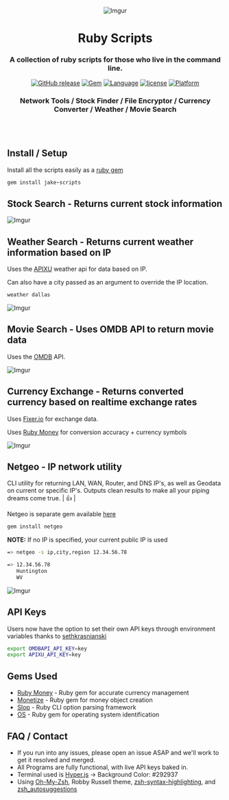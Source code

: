 <div align="center">

![Imgur](https://i.imgur.com/PZjUHDE.png)

# Ruby Scripts

### A collection of ruby scripts for those who live in the command line.

[![GitHub release](https://img.shields.io/github/release/jakewmeyer/Ruby-Scripts.svg)]()
[![Gem](https://img.shields.io/gem/dt/jake-scripts.svg)]()
[![Language](https://img.shields.io/badge/language-Ruby-red.svg)]()
[![license](https://img.shields.io/github/license/mashape/apistatus.svg)]()
[![Platform](https://img.shields.io/badge/platform-MacOS%20%2B%20Linux-blue.svg)]()

### Network Tools / Stock Finder / File Encryptor / Currency Converter / Weather / Movie Search

</div>
<br></br>

## Install / Setup
Install all the scripts easily as a [ruby gem](https://rubygems.org/gems/jake-scripts)
```ruby
gem install jake-scripts
```

## Stock Search - Returns current stock information
![Imgur](https://i.imgur.com/UkJKOSK.png)

## Weather Search - Returns current weather information based on IP
Uses the [APIXU](https://www.apixu.com/) weather api for data based on IP.

Can also have a city passed as an argument to override the IP location.
```bash
weather dallas
```

![Imgur](https://i.imgur.com/E6BX3nu.png)

## Movie Search - Uses OMDB API to return movie data
Uses the [OMDB](http://www.omdbapi.com/) API.

![Imgur](https://i.imgur.com/oECv5sR.png)

## Currency Exchange - Returns converted currency based on realtime exchange rates
Uses [Fixer.io](http://fixer.io/) for exchange data.

Uses [Ruby Money](https://github.com/RubyMoney/money) for conversion accuracy + currency symbols

![Imgur](https://i.imgur.com/rUOzwJ3.png)

## Netgeo - IP network utility
CLI utility for returning LAN, WAN, Router, and DNS IP's, as well as Geodata on current or specific IP's. Outputs clean results to make all your piping dreams come true. | :+1: |

Netgeo is separate gem available [here](https://rubygems.org/gems/netgeo)
```ruby
gem install netgeo
```

**NOTE:** If no IP is specified, your current public IP is used
```bash
=> netgeo -s ip,city,region 12.34.56.78

=> 12.34.56.78
   Huntington
   WV
```

![Imgur](http://i.imgur.com/6welzqe.png)

## API Keys
Users now have the option to set their own API keys through environment variables thanks to [sethkrasnianski](https://github.com/sethkrasnianski)
```bash
export OMDBAPI_API_KEY=key
export APIXU_API_KEY=key
```

## Gems Used
* [Ruby Money](https://github.com/RubyMoney/money) - Ruby gem for accurate currency management
* [Monetize](https://github.com/RubyMoney/monetize) - Ruby gem for money object creation
* [Slop](https://github.com/leejarvis/slop) - Ruby CLI option parsing framework
* [OS](https://github.com/rdp/os) - Ruby gem for operating system identification

## FAQ / Contact
* If you run into any issues, please open an issue ASAP and we'll work to get it resolved and merged.
* All Programs are fully functional, with live API keys baked in.
* Terminal used is [Hyper.js](https://hyper.is/) -> Background Color: #292937
* Using [Oh-My-Zsh](https://github.com/robbyrussell/oh-my-zsh), Robby Russell theme, [zsh-syntax-highlighting](https://github.com/zsh-users/zsh-syntax-highlighting), and [zsh_autosuggestions](https://github.com/zsh-users/zsh-autosuggestions)
